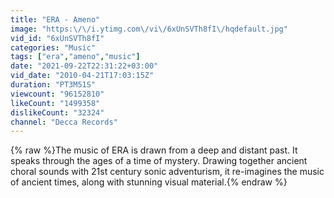 ```yaml
---
title: "ERA - Ameno"
image: "https:\/\/i.ytimg.com\/vi\/6xUnSVTh8fI\/hqdefault.jpg"
vid_id: "6xUnSVTh8fI"
categories: "Music"
tags: ["era","ameno","music"]
date: "2021-09-22T22:31:22+03:00"
vid_date: "2010-04-21T17:03:15Z"
duration: "PT3M51S"
viewcount: "96152810"
likeCount: "1499358"
dislikeCount: "32324"
channel: "Decca Records"
---
```

{% raw %}The music of ERA is drawn from a deep and distant past. It speaks through the ages of a time of mystery. Drawing together ancient choral sounds with 21st century sonic adventurism, it re-imagines the music of ancient times, along with stunning visual material.{% endraw %}

